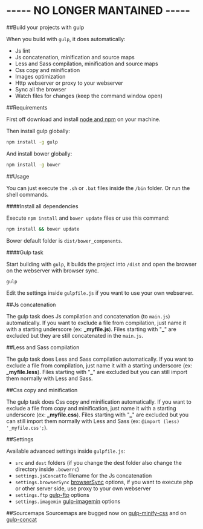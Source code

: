 # ----- NO LONGER MANTAINED -----

##Build your projects with gulp

When you build with `gulp`, it does automatically:
- Js lint
- Js concatenation, minification and source maps
- Less and Sass compilation, minification and source maps
- Css copy and minification
- Images optimization
- Http webserver or proxy to your webserver
- Sync all the browser
- Watch files for changes (keep the command window open)

##Requirements

First off download and install [node and npm](http://nodejs.org/) on your machine.

Then install gulp globally:

```sh
npm install -g gulp
```

And install bower globally:

```sh
npm install -g bower
```

##Usage

You can just execute the `.sh` or `.bat` files inside the `/bin` folder. Or run the shell commands.

####Install all dependencies

Execute `npm install` and `bower update` files or use this command:

```sh
npm install && bower update
```

Bower default folder is `dist/bower_components`.

####Gulp task

Start building with `gulp`, it builds the project into `/dist` and open the browser on the webserver with browser sync.

```sh
gulp
```

Edit the settings inside `gulpfile.js` if you want to use your own webserver.

##Js concatenation

The gulp task does Js compilation and concatenation (to `main.js`) automatically.
If you want to exclude a file from compilation, just name it with a starting underscore (ex: **_myfile.js**).
Files starting with "**_**" are excluded but they are still concatenated in the `main.js`.

##Less and Sass compilation

The gulp task does Less and Sass compilation automatically.
If you want to exclude a file from compilation, just name it with a starting underscore (ex: **_myfile.less**).
Files starting with "**_**" are excluded but you can still import them normally with Less and Sass.

##Css copy and minification

The gulp task does Css copy and minification automatically.
If you want to exclude a file from copy and minification, just name it with a starting underscore (ex: **_myfile.css**).
Files starting with "**_**" are excluded but you can still import them normally with Less and Sass (ex: `@import (less) '_myfile.css';`).

##Settings

Available advanced settings inside `gulpfile.js`:
- `src` and `dest` folders (if you change the dest folder also change the directory inside `.bowerrc`)
- `settings.jsConcatTo` filename for the Js concatenation
- `settings.browserSync` [browserSync](http://www.browsersync.io/docs/options/) options, if you want to execute php or other server side, use proxy to your own webserver
- `settings.ftp` [gulp-ftp](https://www.npmjs.com/package/gulp-ftp) options
- `settings.imagemin` [gulp-imagemin](https://www.npmjs.com/package/gulp-imagemin) options

##Sourcemaps
Sourcemaps are bugged now on [gulp-minify-css](https://github.com/jonathanepollack/gulp-minify-css/issues/34) and on [gulp-concat](https://github.com/wearefractal/gulp-concat)
